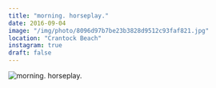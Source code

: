 ```yaml
---
title: "morning. horseplay."
date: 2016-09-04
image: "/img/photo/8096d97b7be23b3828d9512c93faf821.jpg"
location: "Crantock Beach"
instagram: true
draft: false
---
```


![morning. horseplay.](/img/photo/8096d97b7be23b3828d9512c93faf821.jpg)

